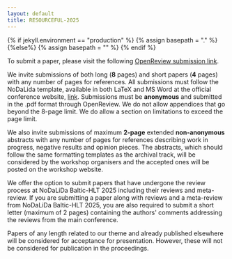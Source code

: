 ```yaml
---
layout: default
title: RESOURCEFUL-2025
---
```

{% if jekyll.environment  == "production" %}
        {% assign basepath = "." %}
        {%else%}
        {% assign basepath = "" %}
        {% endif %}

To submit a paper, please visit the following [OpenReview submission link](https://openreview.net/group?id=NoDaLiDa/Baltic-HLT/2025/Workshop/RESOURCEFUL).

We invite submissions of both long (**8** pages) and short papers (**4** pages) with any number of pages for references.
All submissions must follow the NoDaLida template, available in both LaTeX and MS Word at the official conference website, [link](https://www.nodalida-bhlt2025.eu/accepted-papers/call-for-papers#h.v2k63awq0fpe).
Submissions must be **anonymous** and submitted in the .pdf format through OpenReview.
We do not allow appendices that go beyond the 8-page limit. We do allow a section on limitations to exceed the page limit.

We also invite submissions of maximum **2-page** extended **non-anonymous** abstracts with any number of pages for references describing work in progress, negative results and opinion pieces.
The abstracts, which should follow the same formatting templates as the archival track, will be considered by the workshop organisers and the accepted ones will be posted on the workshop website.

We offer the option to submit papers that have undergone the review process at NoDaLiDa Baltic-HLT 2025 including their reviews and meta-review.
If you are submitting a paper along with reviews and a meta-review from NoDaLiDa Baltic-HLT 2025, you are also required to submit a short letter (maximum of 2 pages) containing the authors' comments addressing the reviews from the main conference.

Papers of any length related to our theme and already published elsewhere will be considered for acceptance for presentation.
However, these will not be considered for publication in the proceedings.
